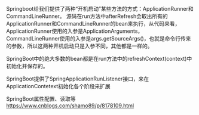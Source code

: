 Springboot给我们提供了两种“开机启动”某些方法的方式：ApplicationRunner和CommandLineRunner。
源码在run方法中afterRefresh会取出所有的ApplicationRunner和CommandLineRunner的bean来执行，从代码来看，ApplicationRunner使用的入参是ApplicationArguments，CommandLineRunner使用的入参是args.getSourceArgs()，也就是命令行传来的参数，所以这两种开机启动只是入参不同，其他都是一样的。


SpringBoot中的绝大多数的bean都是在run方法中的refreshContext(context)中初始化并保存的。


SpringBoot提供了SpringApplicationRunListener接口，来在ApplicationContetext初始化各个阶段来扩展





SpringBoot属性配置、读取等
https://www.cnblogs.com/shamo89/p/8178109.html




